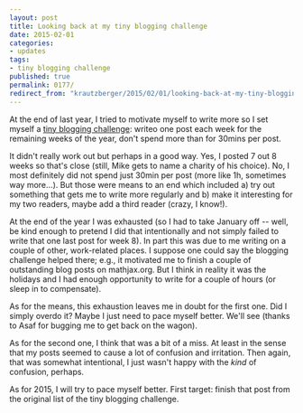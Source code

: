 ```yaml
---
layout: post
title: Looking back at my tiny blogging challenge
date: 2015-02-01
categories:
- updates
tags:
- tiny blogging challenge
published: true
permalink: 0177/
redirect_from: "krautzberger/2015/02/01/looking-back-at-my-tiny-blogging-challenge/"
---
```


At the end of last year, I tried to motivate myself to write more so I set myself a [tiny blogging challenge](http://boolesrings.org/krautzberger/2014/11/03/tiny-blogging-challenge/): writeo one post each week for the remaining weeks of the year, don't spend more than for 30mins per post.

It didn't really work out but perhaps in a good way. Yes, I posted 7 out 8 weeks so that's close (still, Mike gets to name a charity of his choice). No, I most definitely did not spend just 30min per post (more like 1h, sometimes way more...). But those were means to an end which included a) try out something that gets me to write more regularly and b) make it interesting for my two readers, maybe add a third reader (crazy, I know!).

At the end of the year I was exhausted (so I had to take January off -- well, be kind enough to pretend I did that intentionally and not simply failed to write that one last post for week 8). In part this was due to me writing on a couple of other, work-related places. I suppose one could say the blogging challenge helped there; e.g., it motivated me to finish a couple of outstanding blog posts on mathjax.org. But I think in reality it was the holidays and I had enough opportunity to write for a couple of hours (or sleep in to compensate).

As for the means, this exhaustion leaves me in doubt for the first one. Did I simply overdo it? Maybe I just need to pace myself better. We'll see (thanks to Asaf for bugging me to get back on the wagon).

As for the second one, I think that was a bit of a miss. At least in the sense that my posts seemed to cause a lot of confusion and irritation. Then again, that was somewhat intentional, I just wasn't happy with the _kind_ of confusion, perhaps.

As for 2015, I will try to pace myself better. First target: finish that post from the original list of the tiny blogging challenge.
